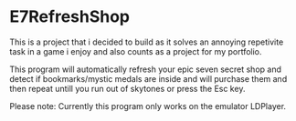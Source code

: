# E7RefreshShop

This is a project that i decided to build as it solves an annoying repetivite task in a game i enjoy and also counts as a project for my portfolio.

This program will automatically refresh your epic seven secret shop and detect if bookmarks/mystic medals are inside and will purchase them and then repeat untill you run out of skytones or press the Esc key.

Please note: Currently this program only works on the emulator LDPlayer.
